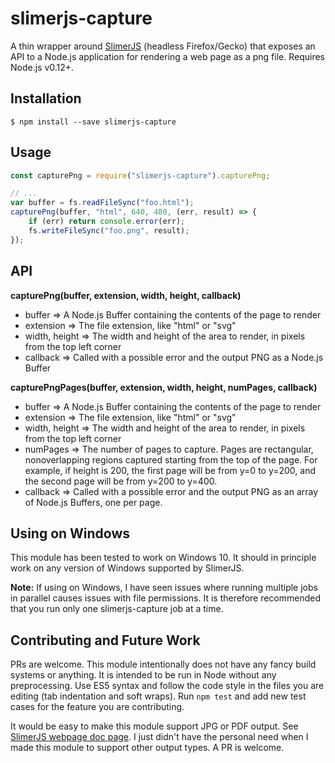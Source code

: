slimerjs-capture
================

A thin wrapper around [SlimerJS](https://slimerjs.org) (headless Firefox/Gecko) that exposes an API to a Node.js application for rendering a web page as a png file.  Requires Node.js v0.12+.

## Installation

	$ npm install --save slimerjs-capture

## Usage

```js
const capturePng = require("slimerjs-capture").capturePng;

// ...
var buffer = fs.readFileSync("foo.html");
capturePng(buffer, "html", 640, 480, (err, result) => {
	if (err) return console.error(err);
	fs.writeFileSync("foo.png", result);
});
```

## API

**capturePng(buffer, extension, width, height, callback)**

- buffer => A Node.js Buffer containing the contents of the page to render
- extension => The file extension, like "html" or "svg"
- width, height => The width and height of the area to render, in pixels from the top left corner
- callback => Called with a possible error and the output PNG as a Node.js Buffer

**capturePngPages(buffer, extension, width, height, numPages, callback)**

- buffer => A Node.js Buffer containing the contents of the page to render
- extension => The file extension, like "html" or "svg"
- width, height => The width and height of the area to render, in pixels from the top left corner
- numPages => The number of pages to capture. Pages are rectangular, nonoverlapping regions captured starting from the top of the page.  For example, if height is 200, the first page will be from y=0 to y=200, and the second page will be from y=200 to y=400.
- callback => Called with a possible error and the output PNG as an array of Node.js Buffers, one per page.

## Using on Windows

This module has been tested to work on Windows 10.  It should in principle work on any version of Windows supported by SlimerJS.

**Note:** If using on Windows, I have seen issues where running multiple jobs in parallel causes issues with file permissions.  It is therefore recommended that you run only one slimerjs-capture job at a time.

## Contributing and Future Work

PRs are welcome.  This module intentionally does not have any fancy build systems or anything.  It is intended to be run in Node without any preprocessing.  Use ES5 syntax and follow the code style in the files you are editing (tab indentation and soft wraps).  Run `npm test` and add new test cases for the feature you are contributing.

It would be easy to make this module support JPG or PDF output.  See [SlimerJS webpage doc page](https://docs.slimerjs.org/current/api/webpage.html#render-filename-options).  I just didn't have the personal need when I made this module to support other output types.  A PR is welcome.
